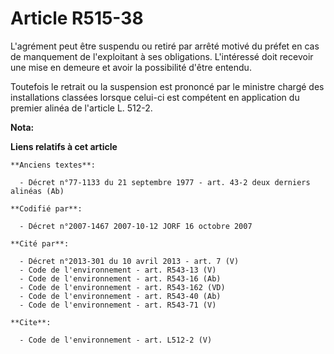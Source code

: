 # Article R515-38

L'agrément peut être suspendu ou retiré par arrêté motivé du préfet en cas de manquement de l'exploitant à ses obligations.
L'intéressé doit recevoir une mise en demeure et avoir la possibilité d'être entendu. 

Toutefois le retrait ou la suspension est prononcé par le ministre chargé des installations classées lorsque celui-ci est
compétent en application du premier alinéa de l'article L. 512-2.

**Nota:**



**Liens relatifs à cet article**

	**Anciens textes**:

	  - Décret n°77-1133 du 21 septembre 1977 - art. 43-2 deux derniers alinéas (Ab)

	**Codifié par**:

	  - Décret n°2007-1467 2007-10-12 JORF 16 octobre 2007

	**Cité par**:

	  - Décret n°2013-301 du 10 avril 2013 - art. 7 (V)
	  - Code de l'environnement - art. R543-13 (V)
	  - Code de l'environnement - art. R543-16 (Ab)
	  - Code de l'environnement - art. R543-162 (VD)
	  - Code de l'environnement - art. R543-40 (Ab)
	  - Code de l'environnement - art. R543-71 (V)

	**Cite**:

	  - Code de l'environnement - art. L512-2 (V)
